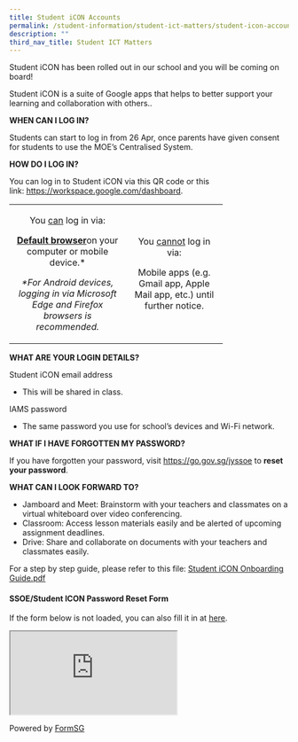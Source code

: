 ```yaml
---
title: Student iCON Accounts
permalink: /student-information/student-ict-matters/student-icon-accounts/
description: ""
third_nav_title: Student ICT Matters
---
```

<p>Student iCON has been rolled out in our school and you will be coming on board!</p>
<p>Student iCON is a suite of Google apps that helps&nbsp;to better support your learning and collaboration with others..</p>
<p><strong>WHEN CAN I LOG IN?</strong></p>
<p>Students can start to log in from 26 Apr, once parents have given consent for students to use the MOE&rsquo;s Centralised System.</p>
<p><strong>HOW DO I LOG IN?</strong></p>
<p>You can log in to Student iCON via this QR code or this link:&nbsp;<a href="https://workspace.google.com/dashboard"><u>https://workspace.google.com/dashboard</u></a>.</p>

<table>
<tbody>
<tr>
<td style="text-align: center;" width="194">
<p>You&nbsp;<u>can</u>&nbsp;log in via:</p>
<p><strong><u>Default browser</u></strong>on your computer or mobile device.*</p>
<p><em>*For Android devices, logging in via Microsoft Edge and Firefox browsers is recommended.</em></p>
</td>
<td style="text-align: center;" width="159">
<p>You&nbsp;<u>cannot</u>&nbsp;log in via:</p>
<p>Mobile apps (e.g. Gmail app, Apple Mail app, etc.) until further notice.</p>
</td>
</tr>
</tbody>
</table>
<p><strong>WHAT ARE YOUR LOGIN DETAILS?</strong></p>
<p>Student iCON email address</p>
<ul>
<li>This will be shared in class.</li>
</ul>
<p>IAMS password</p>
<ul>
<li>The same password you use for school&rsquo;s devices and Wi-Fi network.</li>
</ul>
<p><strong>WHAT IF I HAVE FORGOTTEN MY PASSWORD?</strong></p>
<p>If you have forgotten your password, visit&nbsp;<a href="https://go.gov.sg/jyssoe"><u>https://go.gov.sg/jyssoe</u></a>&nbsp;to&nbsp;<strong>reset your password</strong>.</p>
<p><strong>WHAT CAN I LOOK FORWARD TO?</strong></p>
<ul>
<li>Jamboard and Meet: Brainstorm with your teachers and classmates on a virtual whiteboard over video conferencing.</li>
<li>Classroom: Access lesson materials easily and be alerted of upcoming assignment deadlines.</li>
<li>Drive: Share and collaborate on documents with your teachers and classmates easily.</li>
</ul>
<p>For a step by step guide, please refer to this file:&nbsp;<a href="/files/Student%20iCON%20Onboarding%20Guide1.pdf"><u>Student iCON Onboarding Guide.pdf</u></a></p>
<h4><strong>SSOE/Student ICON Password Reset Form</strong></h4>
<p>If the form below is not loaded, you can also fill it in at&nbsp;<a href="https://form.gov.sg/60069e32ba0ee20011fbcd18"><u>here</u></a>.</p>
<p><iframe src="https://form.gov.sg/60069e32ba0ee20011fbcd18" data-mce-fragment="1"></iframe></p>
<p>Powered by&nbsp;<a href="https://form.gov.sg/">FormSG</a></p>